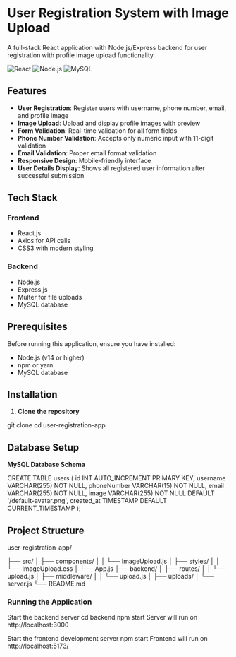 
# User Registration System with Image Upload

A full-stack React application with Node.js/Express backend for user registration with profile image upload functionality.

![React](https://img.shields.io/badge/React-18.2.0-blue)
![Node.js](https://img.shields.io/badge/Node.js-Express-green)
![MySQL](https://img.shields.io/badge/MySQL-Database-orange)

## Features

- **User Registration**: Register users with username, phone number, email, and profile image
- **Image Upload**: Upload and display profile images with preview
- **Form Validation**: Real-time validation for all form fields
- **Phone Number Validation**: Accepts only numeric input with 11-digit validation
- **Email Validation**: Proper email format validation
- **Responsive Design**: Mobile-friendly interface
- **User Details Display**: Shows all registered user information after successful submission

##  Tech Stack

### Frontend
- React.js
- Axios for API calls
- CSS3 with modern styling

### Backend
- Node.js
- Express.js
- Multer for file uploads
- MySQL database

## Prerequisites

Before running this application, ensure you have installed:
- Node.js (v14 or higher)
- npm or yarn
- MySQL database

## Installation

1. **Clone the repository**

git clone <repository-url>
cd user-registration-app


## Database Setup
  **MySQL Database Schema**

CREATE TABLE users (
  id INT AUTO_INCREMENT PRIMARY KEY,
  username VARCHAR(255) NOT NULL,
  phoneNumber VARCHAR(15) NOT NULL,
  email VARCHAR(255) NOT NULL,
  image VARCHAR(255) NOT NULL DEFAULT '/default-avatar.png',
  created_at TIMESTAMP DEFAULT CURRENT_TIMESTAMP
);

## Project Structure
user-registration-app/

 ├── src/
 │   ├── components/
 │   │   └── ImageUpload.js
 │   ├── styles/
 │   │   └── ImageUpload.css
 │   └── App.js
 ├── backend/
 │   ├── routes/
 │   │   └── upload.js
 │   ├── middleware/
 │   │   └── upload.js
 │   ├── uploads/
 │   └── server.js
 └── README.md

### Running the Application
Start the backend server
cd backend
npm start
Server will run on http://localhost:3000

Start the frontend development server
npm start
Frontend will run on http://localhost:5173/

